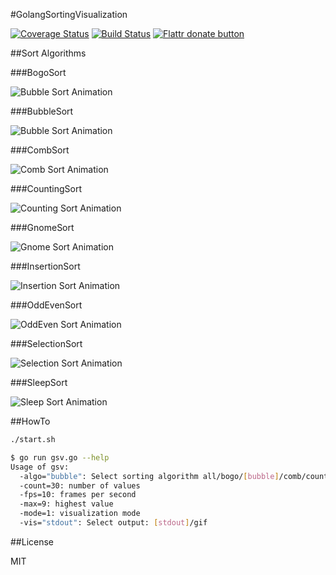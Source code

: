 #GolangSortingVisualization

[![Coverage Status](https://coveralls.io/repos/SimonWaldherr/GolangSortingVisualization/badge.png)](https://coveralls.io/r/SimonWaldherr/GolangSortingVisualization) 
[![Build Status](https://travis-ci.org/SimonWaldherr/GolangSortingVisualization.svg?branch=master)](https://travis-ci.org/SimonWaldherr/GolangSortingVisualization) 
[![Flattr donate button](https://raw.github.com/balupton/flattr-buttons/master/badge-89x18.gif)](https://flattr.com/submit/auto?user_id=SimonWaldherr&url=http%3A%2F%2Fgithub.com%2FSimonWaldherr%2FGolangSortingVisualization "Donate monthly to this project using Flattr")


##Sort Algorithms

###BogoSort

![Bubble Sort Animation](http://simonwaldherr.github.io/GolangSortingVisualization/sort_bogo.gif)

###BubbleSort

![Bubble Sort Animation](http://simonwaldherr.github.io/GolangSortingVisualization/sort_bubble.gif)

###CombSort

![Comb Sort Animation](http://simonwaldherr.github.io/GolangSortingVisualization/sort_comb.gif)

###CountingSort

![Counting Sort Animation](http://simonwaldherr.github.io/GolangSortingVisualization/sort_counting.gif)

###GnomeSort

![Gnome Sort Animation](http://simonwaldherr.github.io/GolangSortingVisualization/sort_gnome.gif)

###InsertionSort

![Insertion Sort Animation](http://simonwaldherr.github.io/GolangSortingVisualization/sort_insertion.gif)

###OddEvenSort

![OddEven Sort Animation](http://simonwaldherr.github.io/GolangSortingVisualization/sort_oddEven.gif)

###SelectionSort

![Selection Sort Animation](http://simonwaldherr.github.io/GolangSortingVisualization/sort_selection.gif)

###SleepSort

![Sleep Sort Animation](http://simonwaldherr.github.io/GolangSortingVisualization/sort_sleep.gif)

##HowTo

```sh
./start.sh
```

```sh
$ go run gsv.go --help
Usage of gsv:
  -algo="bubble": Select sorting algorithm all/bogo/[bubble]/comb/counting/gnome/insertion/oddEven/selection/sleep
  -count=30: number of values
  -fps=10: frames per second
  -max=9: highest value
  -mode=1: visualization mode
  -vis="stdout": Select output: [stdout]/gif
```

##License

MIT